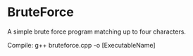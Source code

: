 # BruteForce
A simple brute force program matching up to four characters.

Compile:
g++ bruteforce.cpp -o [ExecutableName]

